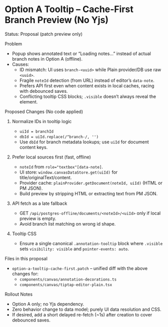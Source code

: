 # Option A Tooltip – Cache‑First Branch Preview (No Yjs)

Status: Proposal (patch preview only)

Problem
- Popup shows annotated text or “Loading notes…” instead of actual branch notes in Option A (offline).
- Causes:
  - ID mismatch: UI uses `branch-<uuid>` while Plain provider/DB use raw `<uuid>`.
  - Fragile `noteId` detection (from URL) instead of editor’s `data-note`.
  - Prefers API first even when content exists in local caches, racing with debounced saves.
  - Conflicting tooltip CSS blocks; `.visible` doesn’t always reveal the element.

Proposed Changes (No code applied)
1) Normalize IDs in tooltip logic
   - `uiId = branchId`
   - `dbId = uiId.replace(/^branch-/, '')`
   - Use `dbId` for branch metadata lookups; use `uiId` for document content keys.

2) Prefer local sources first (fast, offline)
   - `noteId` from `role="textbox"[data-note]`.
   - UI store: `window.canvasDataStore.get(uiId)` for title/originalText/content.
   - Provider cache: `plainProvider.getDocument(noteId, uiId)` (HTML or PM JSON).
   - Build preview by stripping HTML or extracting text from PM JSON.

3) API fetch as a late fallback
   - GET `/api/postgres-offline/documents/<noteId>/<uiId>` only if local preview is empty.
   - Avoid branch list matching on wrong id shape.

4) Tooltip CSS
   - Ensure a single canonical `.annotation-tooltip` block where `.visible` sets `visibility: visible` and `pointer-events: auto`.

Files in this proposal
- `option-a-tooltip-cache-first.patch` – unified diff with the above changes for:
  - `components/canvas/annotation-decorations.ts`
  - `components/canvas/tiptap-editor-plain.tsx`

Rollout Notes
- Option A only; no Yjs dependency.
- Zero behavior change to data model; purely UI data resolution and CSS.
- If desired, add a short delayed re-fetch (~1s) after creation to cover debounced saves.

